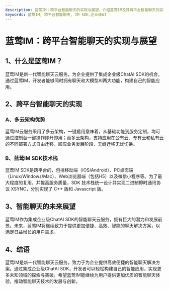 ```yaml
---
description: 蓝莺IM：跨平台智能聊天的实现与展望，介绍蓝莺IM及其跨平台智能聊天的实现方式，展望智能聊天的未来发展方向。
keywords: 蓝莺IM, 跨平台智能聊天, IM SDK,企业级AI
---
```

# 蓝莺IM：跨平台智能聊天的实现与展望

## 1、什么是蓝莺IM？

蓝莺IM是新一代智能聊天云服务，为企业提供了集成企业级ChatAI SDK的机会。通过蓝莺IM，开发者能够同时拥有聊天和大模型AI两大功能，构建自己的智能应用。

## 2、跨平台智能聊天的实现

### A、多云架构优势

蓝莺IM云服务采用了多云架构，一键启用意味着，从基础功能到服务定制，均可通过控制台一键操作即开即用；而多云架构，支持应用在公有云、专有云和私有云的不同部署方式自由迁移，顺应业务发展阶段，无缝迁移无忧切换。

### B、蓝莺IM SDK技术栈

蓝莺IM SDK是跨平台的，包括移动端（iOS/Android）、PC桌面端（Linux/Windows/Mac）、Web浏览器端（包括H5）以及微信小程序等。为了最大程度的复用，并提高服务质量，SDK 技术栈统一设计并实现二进制即时通讯协议 XSYNC，分别实现了 C++ 版和 Javascript 版。

## 3、智能聊天的未来展望

蓝莺IM作为集成企业级ChatAI SDK的智能聊天云服务，拥有巨大的潜力和发展前景。未来，蓝莺IM将继续致力于提供更加便捷、高效、智能的聊天解决方案，以满足日益增长的用户需求。

## 4、结语

蓝莺IM是新一代智能聊天云服务，致力于为企业提供高效便捷的智能聊天解决方案。通过集成企业级ChatAI SDK，开发者可以轻松构建自己的智能应用，实现更多未知领域的探索与突破。希望蓝莺IM能继续为用户提供更加优质的智能聊天体验，推动智能聊天技术的发展与创新。